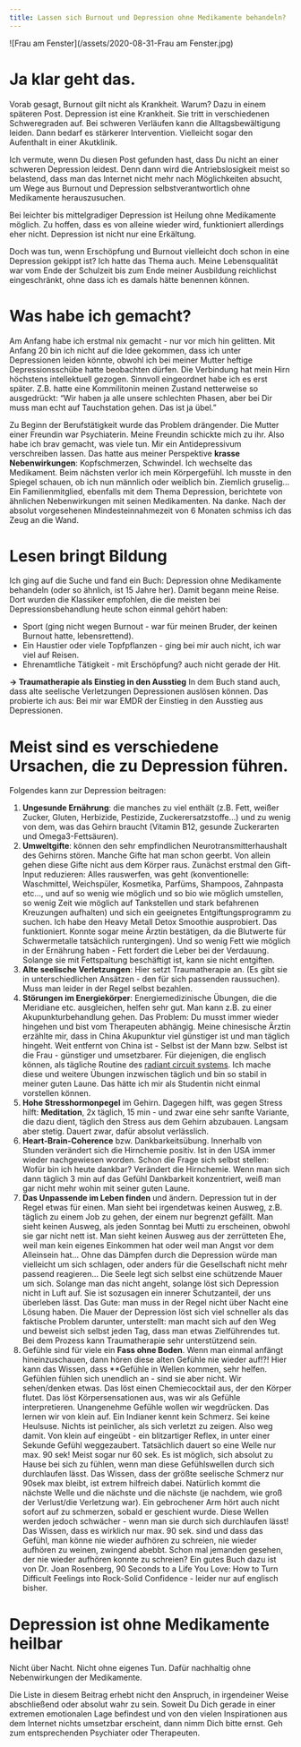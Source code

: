 ```yaml
---
title: Lassen sich Burnout und Depression ohne Medikamente behandeln?
---
```


![Frau am Fenster](/assets/2020-08-31-Frau am Fenster.jpg)

# Ja klar geht das. 
Vorab gesagt, Burnout gilt nicht als Krankheit. Warum? Dazu in einem späteren Post. Depression ist eine Krankheit. Sie tritt in verschiedenen Schweregraden auf. Bei schweren Verläufen kann die Alltagsbewältigung leiden. Dann bedarf es stärkerer Intervention. Vielleicht sogar den Aufenthalt in einer Akutklinik. 

Ich vermute, wenn Du diesen Post gefunden hast, dass Du nicht an einer schweren Depression leidest. Denn dann wird die Antriebslosigkeit meist so belastend, dass man das Internet nicht mehr nach Möglichkeiten absucht, um Wege aus Burnout und Depression selbstverantwortlich ohne Medikamente herauszusuchen. 

Bei leichter bis mittelgradiger Depression ist Heilung ohne Medikamente möglich. Zu hoffen, dass es von alleine wieder wird, funktioniert allerdings eher nicht. Depression ist nicht nur eine Erkältung. 

Doch was tun, wenn Erschöpfung und Burnout vielleicht doch schon in eine Depression gekippt ist? Ich hatte das Thema auch. Meine Lebensqualität war vom Ende der Schulzeit bis zum Ende meiner Ausbildung reichlichst eingeschränkt, ohne dass ich es damals hätte benennen können. 

# Was habe ich gemacht?
Am Anfang habe ich erstmal nix gemacht - nur vor mich hin gelitten. Mit Anfang 20 bin ich nicht auf die Idee gekommen, dass ich unter Depressionen leiden könnte, obwohl ich bei meiner Mutter heftige Depressionsschübe hatte beobachten dürfen. Die Verbindung hat mein Hirn höchstens intellektuell gezogen. Sinnvoll eingeordnet habe ich es erst später. Z.B. hatte eine Kommilitonin meinen Zustand netterweise so ausgedrückt: “Wir haben ja alle unsere schlechten Phasen, aber bei Dir muss man echt auf Tauchstation gehen. Das ist ja übel.” 

Zu Beginn der Berufstätigkeit wurde das Problem drängender. Die Mutter einer Freundin war Psychiaterin. Meine Freundin schickte mich zu ihr. Also habe ich brav gemacht, was viele tun. Mir ein Antidepressivum verschreiben lassen. Das hatte aus meiner Perspektive **krasse Nebenwirkungen**: Kopfschmerzen, Schwindel. Ich wechselte das Medikament. Beim nächsten verlor ich mein Körpergefühl. Ich musste in den Spiegel schauen, ob ich nun männlich oder weiblich bin. Ziemlich gruselig... Ein Familienmitglied, ebenfalls mit dem Thema Depression, berichtete von ähnlichen Nebenwirkungen mit seinen Medikamenten. Na danke. Nach der absolut vorgesehenen Mindesteinnahmezeit von 6 Monaten schmiss ich das Zeug an die Wand.

# Lesen bringt Bildung
Ich ging auf die Suche und fand ein Buch: Depression ohne Medikamente behandeln (oder so ähnlich, ist 15 Jahre her). Damit begann meine Reise. Dort wurden die Klassiker empfohlen, die die meisten bei Depressionsbehandlung heute schon einmal gehört haben: 

- Sport (ging nicht wegen Burnout - war für meinen Bruder, der keinen Burnout hatte, lebensrettend). 
- Ein Haustier oder viele Topfpflanzen - ging bei mir auch nicht, ich war viel auf Reisen. 
- Ehrenamtliche Tätigkeit - mit Erschöpfung? auch nicht gerade der Hit.

**→ Traumatherapie als Einstieg in den Ausstieg**
In dem Buch stand auch, dass alte seelische Verletzungen Depressionen auslösen können. Das probierte ich aus: Bei mir war EMDR der Einstieg in den Ausstieg aus Depressionen. 

# Meist sind es verschiedene Ursachen, die zu Depression führen.
Folgendes kann zur Depression beitragen: 
1. **Ungesunde Ernährung**: die manches zu viel enthält (z.B. Fett, weißer Zucker, Gluten, Herbizide, Pestizide, Zuckerersatzstoffe...) und zu wenig von dem, was das Gehirn braucht (Vitamin B12, gesunde Zuckerarten und Omega3-Fettsäuren).
2. **Umweltgifte**: können den sehr empfindlichen Neurotransmitterhaushalt des Gehirns stören. Manche Gifte hat man schon geerbt. Von allein gehen diese Gifte nicht aus dem Körper raus. Zunächst erstmal den Gift-Input reduzieren: Alles rauswerfen, was geht (konventionelle: Waschmittel, Weichspüler, Kosmetika, Parfüms, Shampoos, Zahnpasta etc..., und auf so wenig wie möglich und so bio wie möglich umstellen, so wenig Zeit wie möglich auf Tankstellen und stark befahrenen Kreuzungen aufhalten) und sich ein geeignetes Entgiftungsprogramm zu suchen. Ich habe den Heavy Metall Detox Smoothie ausprobiert. Das funktioniert. Konnte sogar meine Ärztin bestätigen, da die Blutwerte für Schwermetalle tatsächlich runtergingen). Und so wenig Fett wie möglich in der Ernährung haben - Fett fordert die Leber bei der Verdauung. Solange sie mit Fettspaltung beschäftigt ist, kann sie nicht entgiften. 
3. **Alte seelische Verletzungen**: Hier setzt Traumatherapie an. (Es gibt sie in unterschiedlichen Ansätzen - den für sich passenden raussuchen). Muss man leider in der Regel selbst bezahlen.
4. **Störungen im Energiekörper**: Energiemedizinische Übungen, die die Meridiane etc. ausgleichen, helfen sehr gut. Man kann z.B. zu einer Akupunkturbehandlung gehen. Das Problem: Du musst immer wieder hingehen und bist vom Therapeuten abhängig. Meine chinesische Ärztin erzählte mir, dass in China Akupunktur viel günstiger ist und man täglich hingeht. Weit entfernt von China ist - Selbst ist der Mann bzw. Selbst ist die Frau - günstiger und umsetzbarer. Für diejenigen, die englisch können, als tägliche Routine des [radiant circuit systems](https://www.youtube.com/watch?v=91vmEfpGx_c&list=PLmEThGRFgaFIF76eJVPp_PawbFQroiZFw). Ich mache diese und weitere Übungen inzwischen täglich und bin so stabil in meiner guten Laune. Das hätte ich mir als Studentin nicht einmal vorstellen können.
5. **Hohe Stresshormonpegel** im Gehirn. Dagegen hilft, was gegen Stress hilft: **Meditation**, 2x täglich, 15 min - und zwar eine sehr sanfte Variante, die dazu dient, täglich den Stress aus dem Gehirn abzubauen. Langsam aber stetig. Dauert zwar, dafür absolut verlässlich.
6. **Heart-Brain-Coherence** bzw. Dankbarkeitsübung. Innerhalb von Stunden verändert sich die Hirnchemie positiv. Ist in den USA immer wieder nachgewiesen worden. Schon die Frage sich selbst stellen: Wofür bin ich heute dankbar? Verändert die Hirnchemie. Wenn man sich dann täglich 3 min auf das Gefühl Dankbarkeit konzentriert, weiß man gar nicht mehr wohin mit seiner guten Laune.
7. **Das Unpassende im Leben finden** und ändern. Depression tut in der Regel etwas für einen. Man sieht bei irgendetwas keinen Ausweg, z.B. täglich zu einem Job zu gehen, der einem nur begrenzt gefällt. Man sieht keinen Ausweg, als jeden Sonntag bei Mutti zu erscheinen, obwohl sie gar nicht nett ist. Man sieht keinen Ausweg aus der zerrütteten Ehe, weil man kein eigenes Einkommen hat oder weil man Angst vor dem Alleinsein hat... Ohne das Dämpfen durch die Depression würde man vielleicht um sich schlagen, oder anders für die Gesellschaft nicht mehr passend reagieren... Die Seele legt sich selbst eine schützende Mauer um sich. Solange man das nicht angeht, solange löst sich Depression nicht in Luft auf. Sie ist sozusagen ein innerer Schutzanteil, der uns überleben lässt. Das Gute: man muss in der Regel nicht über Nacht eine Lösung haben. Die Mauer der Depression löst sich viel schneller als das faktische Problem darunter, unterstellt: man macht sich auf den Weg und beweist sich selbst jeden Tag, dass man etwas Zielführendes tut. Bei dem Prozess kann Traumatherapie sehr unterstützend sein. 
8. Gefühle sind für viele ein **Fass ohne Boden**. Wenn man einmal anfängt hineinzuschauen, dann hören diese alten Gefühle nie wieder auf!?! Hier kann das Wissen, dass **Gefühle in Wellen kommen, sehr helfen. Gefühlen fühlen sich unendlich an - sind sie aber nicht. Wir sehen/denken etwas. Das löst einen Chemiecocktail aus, der den Körper flutet. Das löst Körpersensationen aus, was wir als Gefühle interpretieren. Unangenehme Gefühle wollen wir wegdrücken. Das lernen wir von klein auf. Ein Indianer kennt kein Schmerz. Sei keine Heulsuse. Nichts ist peinlicher, als sich verletzt zu zeigen. Also weg damit. Von klein auf eingeübt - ein blitzartiger Reflex, in unter einer Sekunde Gefühl weggezaubert. Tatsächlich dauert so eine Welle nur max. 90 sek! Meist sogar nur 60 sek. Es ist möglich, sich absolut zu Hause bei sich zu fühlen, wenn man diese Gefühlswellen durch sich durchlaufen lässt. Das Wissen, dass der größte seelische Schmerz nur 90sek max bleibt, ist extrem hilfreich dabei. Natürlich kommt die nächste Welle und die nächste und die nächste (je nachdem, wie groß der Verlust/die Verletzung war). Ein gebrochener Arm hört auch nicht sofort auf zu schmerzen, sobald er geschient wurde. Diese Wellen werden jedoch schwächer - wenn man sie durch sich durchlaufen lässt! Das Wissen, dass es wirklich nur max. 90 sek. sind und dass das Gefühl, man könne nie wieder aufhören zu schreien, nie wieder aufhören zu weinen, zwingend abebbt. Schon mal jemanden gesehen, der nie wieder aufhören konnte zu schreien? Ein gutes Buch dazu ist von Dr. Joan Rosenberg, 90 Seconds to a Life You Love: How to Turn Difficult Feelings into Rock-Solid Confidence - leider nur auf englisch bisher.

# Depression ist ohne Medikamente heilbar
Nicht über Nacht. Nicht ohne eigenes Tun. Dafür nachhaltig ohne Nebenwirkungen der Medikamente.

Die Liste in diesem Beitrag erhebt nicht den Anspruch, in irgendeiner Weise abschließend oder absolut wahr zu sein. Soweit Du Dich gerade in einer extremen emotionalen Lage befindest und von den vielen Inspirationen aus dem Internet nichts umsetzbar erscheint, dann nimm Dich bitte ernst. Geh zum entsprechenden Psychiater oder Therapeuten. 


